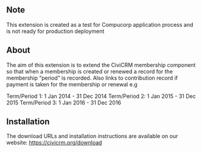 Note
-----
This extension is created as a test for Compucorp application process
and is not ready for production deployment


About
-----

The aim of this extension is to extend the CiviCRM membership component so that
when a membership is created or renewed a record for the membership “period” is
recorded. Also links to contribution record if payment is taken for the membership
or renewal e.g

Term/Period 1: 1 Jan 2014 - 31 Dec 2014
Term/Period 2: 1 Jan 2015 - 31 Dec 2015
Term/Period 3: 1 Jan 2016 - 31 Dec 2016



Installation
------------

The download URLs and installation instructions are available on our website:
https://civicrm.org/download
